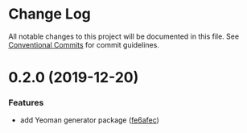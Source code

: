 # Change Log

All notable changes to this project will be documented in this file.
See [Conventional Commits](https://conventionalcommits.org) for commit guidelines.

# 0.2.0 (2019-12-20)

### Features

- add Yeoman generator package ([fe6afec](https://github.com/movableink/lint-config/commit/fe6afec016a2f4f16284240f26b90b06239f5d9c))

